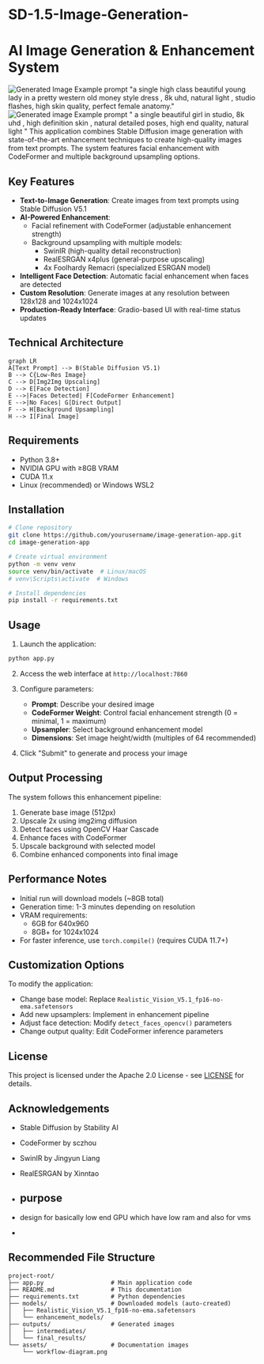 # SD-1.5-Image-Generation-

# AI Image Generation & Enhancement System

![Generated Image Example](https://github.com/aryankushwaha09/SD-1.5-Image-Generation-/blob/main/file_0000000015c861f6a74219762f16e3a8_conversation_id%3D67fe5cee-49d4-8009-9a36-d05f674b3dd7%26message_id%3D1a38f8c7-b9ff-4931-8800-d656131c5c15.png)
prompt "a single high class beautiful young lady in a pretty western old money style dress , 8k uhd, natural light , studio flashes,  high skin quality,  perfect female anatomy."
![Generated image Example](https://github.com/aryankushwaha09/SD-1.5-Image-Generation-/blob/main/20250618_111459.png)<!-- Add actual image link here -->
prompt " a single beautiful girl in studio,  8k uhd , high definition skin , natural detailed poses,  high end quality, natural light "
This application combines Stable Diffusion image generation with state-of-the-art enhancement techniques to create high-quality images from text prompts. The system features facial enhancement with CodeFormer and multiple background upsampling options.

## Key Features

- **Text-to-Image Generation**: Create images from text prompts using Stable Diffusion V5.1
- **AI-Powered Enhancement**:
  - Facial refinement with CodeFormer (adjustable enhancement strength)
  - Background upsampling with multiple models:
    - SwinIR (high-quality detail reconstruction)
    - RealESRGAN x4plus (general-purpose upscaling)
    - 4x Foolhardy Remacri (specialized ESRGAN model)
- **Intelligent Face Detection**: Automatic facial enhancement when faces are detected
- **Custom Resolution**: Generate images at any resolution between 128x128 and 1024x1024
- **Production-Ready Interface**: Gradio-based UI with real-time status updates

## Technical Architecture

```mermaid
graph LR
A[Text Prompt] --> B(Stable Diffusion V5.1)
B --> C{Low-Res Image}
C --> D[Img2Img Upscaling]
D --> E[Face Detection]
E -->|Faces Detected| F[CodeFormer Enhancement]
E -->|No Faces| G[Direct Output]
F --> H[Background Upsampling]
H --> I[Final Image]
```

## Requirements

- Python 3.8+
- NVIDIA GPU with ≥8GB VRAM
- CUDA 11.x
- Linux (recommended) or Windows WSL2

## Installation

```bash
# Clone repository
git clone https://github.com/yourusername/image-generation-app.git
cd image-generation-app

# Create virtual environment
python -m venv venv
source venv/bin/activate  # Linux/macOS
# venv\Scripts\activate  # Windows

# Install dependencies
pip install -r requirements.txt
```

## Usage

1. Launch the application:
```bash
python app.py
```

2. Access the web interface at `http://localhost:7860`

3. Configure parameters:
   - **Prompt**: Describe your desired image
   - **CodeFormer Weight**: Control facial enhancement strength (0 = minimal, 1 = maximum)
   - **Upsampler**: Select background enhancement model
   - **Dimensions**: Set image height/width (multiples of 64 recommended)

4. Click "Submit" to generate and process your image

## Output Processing

The system follows this enhancement pipeline:
1. Generate base image (512px)
2. Upscale 2x using img2img diffusion
3. Detect faces using OpenCV Haar Cascade
4. Enhance faces with CodeFormer
5. Upscale background with selected model
6. Combine enhanced components into final image

## Performance Notes

- Initial run will download models (~8GB total)
- Generation time: 1-3 minutes depending on resolution
- VRAM requirements:
  - 6GB for 640x960
  - 8GB+ for 1024x1024
- For faster inference, use `torch.compile()` (requires CUDA 11.7+)

## Customization Options

To modify the application:
- Change base model: Replace `Realistic_Vision_V5.1_fp16-no-ema.safetensors`
- Add new upsamplers: Implement in enhancement pipeline
- Adjust face detection: Modify `detect_faces_opencv()` parameters
- Change output quality: Edit CodeFormer inference parameters

## License

This project is licensed under the Apache 2.0 License - see [LICENSE](LICENSE) for details.

## Acknowledgements

- Stable Diffusion by Stability AI
- CodeFormer by sczhou
- SwinIR by Jingyun Liang
- RealESRGAN by Xinntao

- ## purpose
- design for basically low end GPU which have low ram and also for vms
- 
## Recommended File Structure
```
project-root/
├── app.py                   # Main application code
├── README.md                # This documentation
├── requirements.txt         # Python dependencies
├── models/                  # Downloaded models (auto-created)
│   ├── Realistic_Vision_V5.1_fp16-no-ema.safetensors
│   └── enhancement_models/
├── outputs/                 # Generated images
│   ├── intermediates/
│   └── final_results/
└── assets/                  # Documentation images
    └── workflow-diagram.png
```
